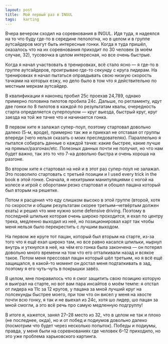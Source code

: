 ```yaml
---
layout: post
title:  Мой первый раз в INGUL
tags:   karting
---
```


Вчера вечером сходил на соревнования в INGUL. Идя туда, я надеялся на то что буду где-то в середине пелолотна, но в целом и в группе аутсайдеров могут быть интересные гонки. Когда я туда пришёл, оказалось что на их соревнования приходит по 30 человек (в моём случае, 32), тусовочка в целом интересная, но все очень быстрые.

Когда я начал участвовать в тренировках, всё стало ясно — я где-то в группе аутсайдеров, проигрываю где-то секунду с круга лидерам. На тренировках я начал пытаться оправдывать свою низкую скорость тачками на которых езжу, но дело было в том что я действительно по местным меркам аутсайдер.

В квалификации я наконец пробил 25с проехав 24,789, однако примерно половина пилотов пробила 24с. Дальше, по регламенту, идут две гонки по 8 пилотов в каждой по результатам квалы, очередность старта определяется суперпоулом — круг выезда, быстрый круг, круг заезда на той же тачке что и начинается гонка.

В первом хите я залажал супер-поул, поэтому стартовал довольно далеко (5-м, вроде), примерно так же и приехал не отставая от группы впереди (чего нельзя сказать о моих преследователях). Параллельно я пытался собирать данные о каждой тачке: какие быстрее, какие лучше на прямых/разгонах/etc. Полезных данных почти не получил, но что нам будет важно, так это то что 7-ка довольно быстра и очень хороша на разгоне.

Во втором хите я стартовал на ней и в этот раз супер-поул не залажал. Это позволило стартовать с третьей позиции и I used every trick in the book в этой гонке. Сначала, я нехитрыми манипуляциями с ногой на колесе и игрой с оборотами резко стартовал и обошел пацана который был вторым на решетке. 

Потом я расценил что еду слишком высоко в этой группе (второй, хотя по скорости и общим результатам скорее третьим–четвёртым должен ехать) и решил что мне нужно some defensive driving. Поэтому в последней шпильке которая очень широко проходится, я ехал по центру трека, медленно выходил из неё, но позиционировал карт так чтобы меня нельзя было перекрестить с лучшим выходом.

На первом же круге тот пацан, который был вторым на старте, из-за того что я ещё ехал широко там, но все равно касался шпильки, нырнул внутрь и уткнулся в неё, на чём его гонка была закончена — он потерял довольно много времени на том что его отталкивали назад и всякое такое. Потом меня прессовал пацан который шёл третьим, но я всё ещё защищался, в какой-то момент он достал меня подталкивать в зад, поэтому я его чуть-чуть в покрышки завёз.

В целом, мне понравилось что я смог защитить свою позицию которую я выиграл на старте, но вот вам пара инсайтов о моём темпе: я отстал от лидера на 11с за 12 кругов, у пацана за мной лучший круг на полсекунды быстрее моего, при том что он висел у меня на хвосте почти всю гонку, я так и не выехал из 24с, хотя шо лидер, шо пацан за мной смогли, а это всё речь про самую медленную подгруппу!

В итоге я, кажется, занял 27–28 место из 32, что в целом не так и плохо (не последнее, окда), но и от побед и подиумов довольно далеко (посмотрим что будет через несколько попыток). Победы и подиумы, правда, у меня были на соревнованиях где человек 6–12 приходило, но это уже проблема харьковского картинга.
